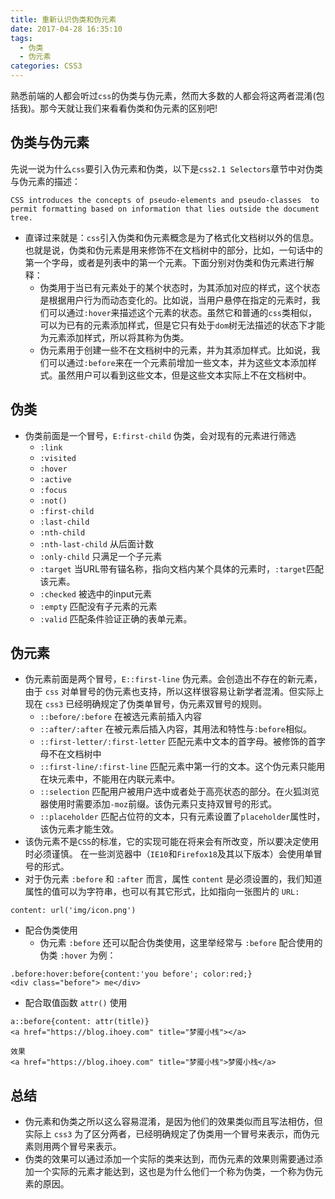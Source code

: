 ```yaml
---
title: 重新认识伪类和伪元素
date: 2017-04-28 16:35:10
tags:
  - 伪类
  - 伪元素
categories: CSS3
---
```


熟悉前端的人都会听过`css`的伪类与伪元素，然而大多数的人都会将这两者混淆(包括我)。那今天就让我们来看看伪类和伪元素的区别吧!

<!-- more -->

## 伪类与伪元素

先说一说为什么`css`要引入伪元素和伪类，以下是`css2.1 Selectors`章节中对伪类与伪元素的描述：

`CSS introduces the concepts of pseudo-elements and pseudo-classes  to permit formatting based on information that lies outside the document tree.`

- 直译过来就是：`css`引入伪类和伪元素概念是为了格式化文档树以外的信息。也就是说，伪类和伪元素是用来修饰不在文档树中的部分，比如，一句话中的第一个字母，或者是列表中的第一个元素。下面分别对伪类和伪元素进行解释：
    + 伪类用于当已有元素处于的某个状态时，为其添加对应的样式，这个状态是根据用户行为而动态变化的。比如说，当用户悬停在指定的元素时，我们可以通过`:hover`来描述这个元素的状态。虽然它和普通的`css`类相似，可以为已有的元素添加样式，但是它只有处于`dom`树无法描述的状态下才能为元素添加样式，所以将其称为伪类。
    + 伪元素用于创建一些不在文档树中的元素，并为其添加样式。比如说，我们可以通过`:before`来在一个元素前增加一些文本，并为这些文本添加样式。虽然用户可以看到这些文本，但是这些文本实际上不在文档树中。

## 伪类

- 伪类前面是一个冒号，`E:first-child` 伪类，会对现有的元素进行筛选
    + `:link`
    + `:visited`
    + `:hover`
    + `:active`
    + `:focus`
    + `:not()`
    + `:first-child`
    + `:last-child`
    + `:nth-child`
    + `:nth-last-child` 从后面计数
    + `:only-child` 只满足一个子元素
    + `:target` 当URL带有锚名称，指向文档内某个具体的元素时，`:target`匹配该元素。
    + `:checked` 被选中的input元素
    + `:empty` 匹配没有子元素的元素
    + `:valid` 匹配条件验证正确的表单元素。


## 伪元素

- 伪元素前面是两个冒号，`E::first-line` 伪元素。会创造出不存在的新元素，由于 `css` 对单冒号的伪元素也支持，所以这样很容易让新学者混淆。但实际上现在 `css3` 已经明确规定了伪类单冒号，伪元素双冒号的规则。
    + `::before/:before` 在被选元素前插入内容
    + `::after/:after` 在被元素后插入内容，其用法和特性与`:before`相似。
    + `::first-letter/:first-letter` 匹配元素中文本的首字母。被修饰的首字母不在文档树中
    + `::first-line/:first-line` 匹配元素中第一行的文本。这个伪元素只能用在块元素中，不能用在内联元素中。
    + `::selection` 匹配用户被用户选中或者处于高亮状态的部分。在火狐浏览器使用时需要添加`-moz`前缀。该伪元素只支持双冒号的形式。
    + `::placeholder` 匹配占位符的文本，只有元素设置了`placeholder`属性时，该伪元素才能生效。
- 该伪元素不是`CSS`的标准，它的实现可能在将来会有所改变，所以要决定使用时必须谨慎。
在一些浏览器中（`IE10`和`Firefox18`及其以下版本）会使用单冒号的形式。
- 对于伪元素 `:before` 和 `:after` 而言，属性 `content` 是必须设置的，我们知道属性的值可以为字符串，也可以有其它形式，比如指向一张图片的 `URL:`

```
content: url('img/icon.png')
```

- 配合伪类使用
    + 伪元素 `:before` 还可以配合伪类使用，这里举经常与 `:before` 配合使用的伪类 `:hover` 为例：

```
.before:hover:before{content:'you before'; color:red;}
<div class="before"> me</div>
```

- 配合取值函数 `attr()` 使用

```
a::before{content: attr(title)}
<a href="https://blog.ihoey.com" title="梦魇小栈"></a>

效果
<a href="https://blog.ihoey.com" title="梦魇小栈">梦魇小栈</a>
```

## 总结

- 伪元素和伪类之所以这么容易混淆，是因为他们的效果类似而且写法相仿，但实际上 `css3` 为了区分两者，已经明确规定了伪类用一个冒号来表示，而伪元素则用两个冒号来表示。
- 伪类的效果可以通过添加一个实际的类来达到，而伪元素的效果则需要通过添加一个实际的元素才能达到，这也是为什么他们一个称为伪类，一个称为伪元素的原因。
